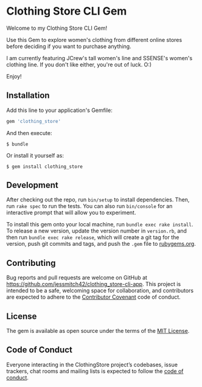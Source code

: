 # Clothing Store CLI Gem

Welcome to my Clothing Store CLI Gem!

Use this Gem to explore women's clothing from different online stores before deciding if you want to purchase anything.

I am currently featuring JCrew's tall women's line and SSENSE's women's clothing line. If you don't like either, you're out of luck. O:)

Enjoy!


## Installation

Add this line to your application's Gemfile:

```ruby
gem 'clothing_store'
```

And then execute:

    $ bundle

Or install it yourself as:

    $ gem install clothing_store

## Development

After checking out the repo, run `bin/setup` to install dependencies. Then, run `rake spec` to run the tests. You can also run `bin/console` for an interactive prompt that will allow you to experiment.

To install this gem onto your local machine, run `bundle exec rake install`. To release a new version, update the version number in `version.rb`, and then run `bundle exec rake release`, which will create a git tag for the version, push git commits and tags, and push the `.gem` file to [rubygems.org](https://rubygems.org).

## Contributing

Bug reports and pull requests are welcome on GitHub at https://github.com/jessmitch42/clothing_store-cli-app. This project is intended to be a safe, welcoming space for collaboration, and contributors are expected to adhere to the [Contributor Covenant](http://contributor-covenant.org) code of conduct.

## License

The gem is available as open source under the terms of the [MIT License](https://opensource.org/licenses/MIT).

## Code of Conduct

Everyone interacting in the ClothingStore project’s codebases, issue trackers, chat rooms and mailing lists is expected to follow the [code of conduct](https://github.com/[USERNAME]/clothing_store/blob/master/CODE_OF_CONDUCT.md).
